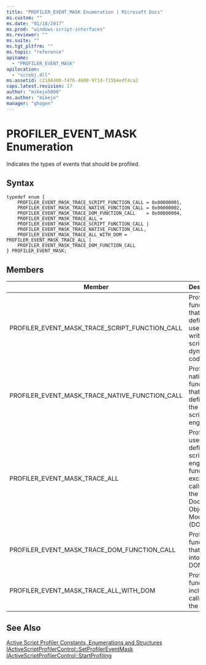 ```yaml
---
title: "PROFILER_EVENT_MASK Enumeration | Microsoft Docs"
ms.custom: ""
ms.date: "01/18/2017"
ms.prod: "windows-script-interfaces"
ms.reviewer: ""
ms.suite: ""
ms.tgt_pltfrm: ""
ms.topic: "reference"
apiname: 
  - "PROFILER_EVENT_MASK"
apilocation: 
  - "scrobj.dll"
ms.assetid: c2168408-f4f6-4600-971d-f15b4edf4ca2
caps.latest.revision: 17
author: "mikejo5000"
ms.author: "mikejo"
manager: "ghogen"
---
```

# PROFILER_EVENT_MASK Enumeration
Indicates the types of events that should be profiled.  
  
## Syntax  
  
```  
typedef enum {  
    PROFILER_EVENT_MASK_TRACE_SCRIPT_FUNCTION_CALL = 0x00000001,  
    PROFILER_EVENT_MASK_TRACE_NATIVE_FUNCTION_CALL = 0x00000002,  
    PROFILER_EVENT_MASK_TRACE_DOM_FUNCTION_CALL    = 0x00000004,  
    PROFILER_EVENT_MASK_TRACE_ALL =  
    PROFILER_EVENT_MASK_TRACE_SCRIPT_FUNCTION_CALL |  
    PROFILER_EVENT_MASK_TRACE_NATIVE_FUNCTION_CALL,  
    PROFILER_EVENT_MASK_TRACE_ALL_WITH_DOM = PROFILER_EVENT_MASK_TRACE_ALL |  
    PROFILER_EVENT_MASK_TRACE_DOM_FUNCTION_CALL  
} PROFILER_EVENT_MASK;  
```  
  
## Members  
  
|Member|Description|  
|------------|-----------------|  
|PROFILER_EVENT_MASK_TRACE_SCRIPT_FUNCTION_CALL|Profiles functions that are defined in user-written script and dynamic code.|  
|PROFILER_EVENT_MASK_TRACE_NATIVE_FUNCTION_CALL|Profiles native functions that are defined by the scripting engine.|  
|PROFILER_EVENT_MASK_TRACE_ALL|Profiles all user-defined and scripting engine functions, excluding calls into the Document Object Model (DOM).|  
|PROFILER_EVENT_MASK_TRACE_DOM_FUNCTION_CALL|Profiles functions that call into the DOM.|  
|PROFILER_EVENT_MASK_TRACE_ALL_WITH_DOM|Profiles all functions, including calls into the DOM.|  
  
## See Also  
 [Active Script Profiler Constants, Enumerations and Structures](../../winscript/reference/active-script-profiler-constants-enumerations-and-structures.md)   
 [IActiveScriptProfilerControl::SetProfilerEventMask](../../winscript/reference/iactivescriptprofilercontrol-setprofilereventmask.md)   
 [IActiveScriptProfilerControl::StartProfiling](../../winscript/reference/iactivescriptprofilercontrol-startprofiling.md)